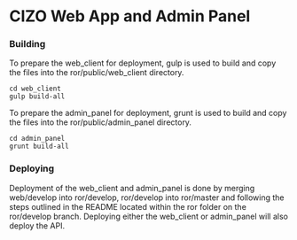# CIZO Web App and Admin Panel

### Building

To prepare the web_client for deployment, gulp is used to build and copy the files into the ror/public/web_client directory.

```
cd web_client
gulp build-all
```

To prepare the admin_panel for deployment, grunt is used to build and copy the files into the ror/public/admin_panel directory.

```
cd admin_panel
grunt build-all
```

### Deploying

Deployment of the web_client and admin_panel is done by merging web/develop into ror/develop, ror/develop into ror/master and following the steps outlined in the README located within the ror folder on the ror/develop branch. Deploying either the web_client or admin_panel will also deploy the API. 